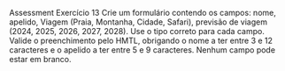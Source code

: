 Assessment
Exercício 13
Crie um formulário contendo os campos: nome, apelido, Viagem (Praia, Montanha, Cidade, Safari), previsão de viagem (2024, 2025, 2026, 2027, 2028).
Use o tipo correto para cada campo.
Valide o preenchimento pelo HMTL, obrigando o nome a ter entre 3 e 12 caracteres e o apelido a ter entre 5 e 9 caracteres. Nenhum campo pode estar em branco.